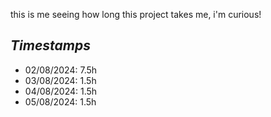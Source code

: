 this is me seeing how long this project takes me, i'm curious!

## _Timestamps_
- 02/08/2024: 7.5h
- 03/08/2024: 1.5h
- 04/08/2024: 1.5h
- 05/08/2024: 1.5h